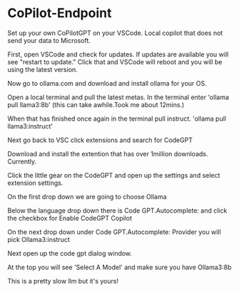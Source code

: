 # CoPilot-Endpoint
Set up your own CoPilotGPT on your VSCode. Local copilot that does not send your data to Microsoft.  

First, open VSCode and check for updates. If updates are available you will see "restart to update." Click that and VSCode will reboot and you will be using the
latest version.

Now go to ollama.com and download and install ollama for your OS.

Open a local terminal and pull the latest metas. In the terminal enter 
'ollama pull llama3:8b' (this can take awhile.Took me about 12mins.)

When that has finished once again in the terminal pull instruct. 
'ollama pull llama3:instruct'

Next go back to VSC click extensions and search for CodeGPT

Download and install the extention that has over 1million downloads. Currently.

Click the little gear on the CodeGPT and open up the settings and select extension settings.

On the first drop down we are going to choose Ollama

Below the language drop down there is Code GPT.Autocomplete: and click the checkbox for Enable CodeGPT Copilot

On the next drop down under Code GPT.Autocomplete: Provider you will pick Ollama3:instruct

Next open up the code gpt dialog window.

At the top you will see 'Select A Model' and make sure you have Ollama3:8b

This is a pretty slow llm but it's yours!

